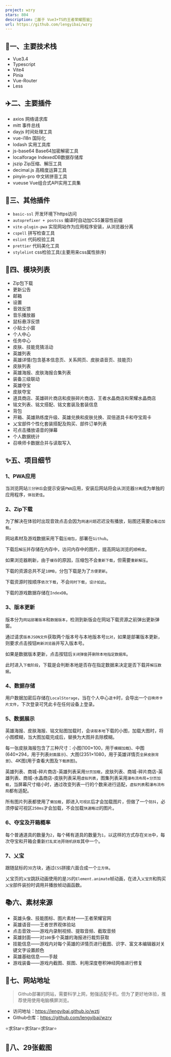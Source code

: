 ```yaml
---
project: wzry
stars: 804
description: 🌈基于 Vue3+TS的王者荣耀图鉴🚀
url: https://github.com/lengyibai/wzry
---
```


🚀一、主要技术栈
---------

-   Vue3.4
-   Typescript
-   Vite4
-   Pinia
-   Vue-Router
-   Less

✈️二、主要插件
--------

-   axios 网络请求库
-   mitt 事件总线
-   dayjs 时间处理工具
-   vue-i18n 国际化
-   lodash 实用工具库
-   js-base64 Base64加密解密工具
-   localforage IndexedDB数据存储库
-   jszip Zip压缩、解压工具
-   decimal.js 高精度运算工具
-   pinyin-pro 中文转拼音工具
-   vueuse Vue组合式API实用工具集

🚁三、其他插件
--------

-   `basic-ssl` 开发环境下https访问
-   `autoprefixer + postcss` 编译时自动加CSS兼容性前缀
-   `vite-plugin-pwa` 实现网站作为应用程序安装，从浏览器分离
-   `cspell` 拼写检查工具
-   `eslint` 代码校验工具
-   `prettier` 代码美化工具
-   `stylelint` css检验工具(主要用来css属性排序)

🏡四、模块列表
--------

-   Zip包下载
-   更新公告
-   邮箱
-   设置
-   音效反馈
-   音乐播放器
-   鼠标悬浮反馈
-   小贴士小窗
-   个人中心
-   任务中心
-   皮肤、技能竞猜活动
-   英雄列表
-   英雄详情(包含基本信息页、关系网页、皮肤语音页、技能页)
-   皮肤列表
-   英雄海报、皮肤海报合集列表
-   装备三级联动
-   英雄夺宝
-   皮肤夺宝
-   道具商店、英雄碎片商店和皮肤碎片商店、王者水晶商店和荣耀水晶商店
-   铭文列表、铭文搭配、铭文套装及套装信息
-   背包
-   开箱、英雄熟练度升级、英雄兑换和皮肤兑换、双倍道具卡和夺宝周卡
-   乂宝部件个性化套装搭配及购买、部件订单列表
-   可点击播放语音的弹幕
-   个人数据统计
-   召唤师卡数据合并与读取写入

✨五、项目细节
-------

### 1、PWA应用

当浏览网站`三分钟后`会提示安装`PWA`应用，安装后网站将会从浏览器`分离`成为单独的应用程序，`体验更佳`。

### 2、Zip下载

为了解决在体验时出现音效点击会因为`网速问题`迟迟没有播放，贴图还需要`边看边加载`。

网站素材及游戏数据采用下载`压缩包`，部署在`Github`。

下载后`解压`并存储在内存中，访问内存中的图片，提高网站浏览的`顺畅度`。

如果浏览器刷新，由于`缓存`的原因，压缩包不会`重新下载`，但需要`重新解压`。

下载的资源总共不足`10MB`，分包下载是为了`方便更新`。

下载资源时按顺序`依次下载`，不会`同时下载`，`设计如此`。

下载的游戏数据存储在`IndexDB`。

### 3、版本更新

版本分为`网站部署版本`和`数据版本`，检测到新版会在网站下载资源之前弹出更新弹窗。

通过请求`版本JSON文件`获取两个版本号与本地版本号`比对`，如果是部署版本更新，则要求点击按钮`刷新浏览器`并写入版本号。

如果是数据版本更新，点击按钮后`关闭弹窗`并`删除本地指定数据库`。

此时进入`下载阶段`，下载是会判断本地是否存在指定数据来决定是否下载并`解压数据`。

### 4、数据存储

用户数据加密后存储在`LocalStorage`，当在个人中心`退卡`时，会导出一个`召唤师卡片文件`，下次登录可凭此卡在任何设备上登录。

### 5、数据展示

英雄海报、皮肤海报、铭文贴图加载时，会`读取本地`下载的小图，加载大图时，将小图模糊，当大图加载完成后，替换为大图并去除模糊。

每一张皮肤海报包含了三种尺寸：小图(100×100，用于`模糊加载`)、中图(640×294，用于列表`封面展示`)、大图(2351×1080，用于英雄详情页`全屏皮肤背景`)、4K图(用于查看大图及`下载原图`)。

英雄列表、商城-碎片商店-英雄列表采用`分页加载`，皮肤列表、商城-碎片商店-英雄列表、商城-水晶商店-皮肤列表采用`虚拟列表`，图集列表采用`瀑布流布局`+`分页加载`，当屏幕尺寸缩小时，通过改变列表一行的个数来进行适配，`虚拟列表`和`瀑布流布局`都有适配。

所有图片列表都使用了`懒加载`，即进入`可视区`后才会加载图片，但做了一个`防抖`，必须停留可视区`250ms`才会加载，不会加载`快速略过`的图片。

### 6、夺宝及开箱概率

每个普通道具的数量为`2`，每个稀有道具的数量为`1`，以这样的方式存在`奖池`中，每次夺宝和开箱会重新`打乱奖池`并`随机获取`其中一个。

### 7、乂宝

跟随鼠标的`3D`方块，通过`CSS`拼接六面合成一个`立方体`。

乂宝页的`乂宝`跳跃动画使用的是`JS`的`Element.animate`帧动画，在进入`乂宝页`和购买`乂宝`部件装扮时调用并播放帧动画函数。

📚六、素材来源
--------

-   英雄头像、技能图标、图片素材——王者荣耀官网
-   英雄语音——王者世界观体验站
-   点击音效——游戏内录制视频、提取音频、截取音频
-   英雄封面——对`100`多个英雄的海报进行裁剪获取
-   技能信息——游戏内对每个英雄的详情页进行截图、识字、富文本编辑器对关键文字设置颜色
-   英雄基础信息——手敲
-   游戏装备——游戏内截图、抠图、利用深度卷积神经网络进行修复

🎉七、网站地址
--------

> Github部署的网站，需要科学上网，勉强适配手机，但为了更好地体验，推荐使用使用电脑横屏浏览。

-   访问地址：https://lengyibai.github.io/wztj
-   Github仓库：https://github.com/lengyibai/wzry

⭐求Star⭐求Star⭐求Star⭐

🌈八、29张截图
---------
